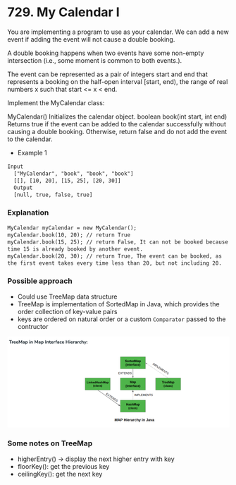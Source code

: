 # 729. My Calendar I
You are implementing a program to use as your calendar. We can add a new event if adding the event will not cause a double booking.

A double booking happens when two events have some non-empty intersection (i.e., some moment is common to both events.).

The event can be represented as a pair of integers start and end that represents a booking on the half-open interval [start, end), the range of real numbers x such that start <= x < end.

Implement the MyCalendar class:

MyCalendar() Initializes the calendar object.
boolean book(int start, int end) Returns true if the event can be added to the calendar successfully without causing a double booking. Otherwise, return false and do not add the event to the calendar.

- Example 1

```
Input
  ["MyCalendar", "book", "book", "book"]
  [[], [10, 20], [15, 25], [20, 30]]
  Output
  [null, true, false, true]
```

### Explanation
```
MyCalendar myCalendar = new MyCalendar(); 
myCalendar.book(10, 20); // return True
myCalendar.book(15, 25); // return False, It can not be booked because time 15 is already booked by another event.
myCalendar.book(20, 30); // return True, The event can be booked, as the first event takes every time less than 20, but not including 20.
```

### Possible approach
- Could use TreeMap data structure
- TreeMap is implementation of SortedMap in Java, which provides the order collection of key-value pairs
- keys are ordered on natural order or a custom `Comparator` passed to the contructor

![img.png](img.png)

### Some notes on TreeMap
- higherEntry() -> display the next higher entry with key
- floorKey(): get the previous key
- ceilingKey(): get the next key

